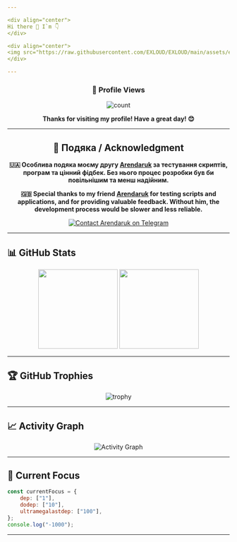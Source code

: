 ```yaml
---

<div align="center">
Hi there 👋 I`m 👇
</div>

<div align="center">
<img src="https://raw.githubusercontent.com/EXLOUD/EXLOUD/main/assets/exloud.svg" alt="EXLOUD" width="800">
</div>

---
```


<div align="center">

### 👀 Profile Views

<img alt="count" src="https://count.getloli.com/get/@:EXLOUD?theme=booru-qualityhentais" />

**Thanks for visiting my profile! Have a great day! 😊**

---

## 🙌 Подяка / Acknowledgment

**🇺🇦 Особлива подяка моєму другу [Arendaruk](https://t.me/arendaruk) за тестування скриптів, програм та цінний фідбек. Без нього процес розробки був би повільнішим та менш надійним.**

**🇬🇧 Special thanks to my friend [Arendaruk](https://t.me/arendaruk) for testing scripts and applications, and for providing valuable feedback. Without him, the development process would be slower and less reliable.**

[![Contact Arendaruk on Telegram](https://img.shields.io/badge/Telegram-Arendaruk-blue?logo=telegram)](https://t.me/arendaruk)

</div>

---

## 📊 GitHub Stats
<div align="center">
  
<img height="180em" src="https://github-readme-stats.vercel.app/api?username=EXLOUD&show_icons=true&theme=tokyonight&hide_border=true&count_private=true" />
<img height="180em" src="https://github-readme-stats.vercel.app/api/top-langs/?username=EXLOUD&layout=compact&theme=tokyonight&hide_border=true&card_height=200&langs_count=10" />
</div>

---

## 🏆 GitHub Trophies
<div align="center">
  
![trophy](https://github-profile-trophy.vercel.app/?username=EXLOUD&theme=tokyonight&no-frame=true&no-bg=true&margin-w=4)
</div>

---

## 📈 Activity Graph
<div align="center">
  
![Activity Graph](https://github-readme-activity-graph.vercel.app/graph?username=EXLOUD&bg_color=1a1b27&color=70a5fd&line=70a5fd&point=ffffff&area=true&hide_border=true)
</div>

---

## 🎯 Current Focus
```javascript
const currentFocus = {
    dep: ["1"],
    dodep: ["10"],
    ultramegalastdep: ["100"],
};
console.log("-1000");
```

---
